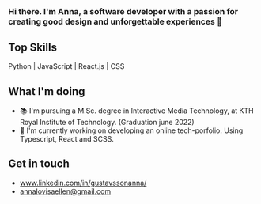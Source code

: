 ##  ##
### Hi there. I'm Anna, a software developer with a passion for creating good design and unforgettable experiences 🦖 ###
## Top Skills ## 
Python | JavaScript | React.js | CSS

## What I'm doing ##
- 📚 I'm pursuing a M.Sc. degree in Interactive Media Technology, at KTH Royal Institute of Technology. (Graduation june 2022) 
- 🌱 I'm currently working on developing an online tech-porfolio. Using Typescript, React and SCSS. 

## Get in touch ##
- www.linkedin.com/in/gustavssonanna/
- annalovisaellen@gmail.com
<!--
**annagustavsson/annagustavsson** is a ✨ _special_ ✨ repository because its `README.md` (this file) appears on your GitHub profile.

Here are some ideas to get you started:

- 🔭 I’m currently working on ...
- 🌱 I’m currently learning ...
- 👯 I’m looking to collaborate on ...
- 🤔 I’m looking for help with ...
- 💬 Ask me about ...
- 📫 How to reach me: ...
- 😄 Pronouns: ...
- ⚡ Fun fact: ...
-->
